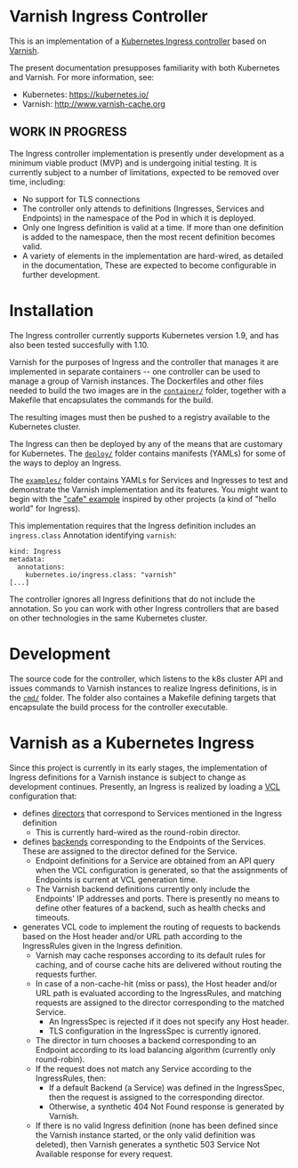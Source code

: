 # Varnish Ingress Controller

This is an implementation of a [Kubernetes Ingress controller](https://kubernetes.io/docs/concepts/services-networking/ingress/)
based on [Varnish](http://www.varnish-cache.org).

The present documentation presupposes familiarity with both Kubernetes and
Varnish. For more information, see:

* Kubernetes: https://kubernetes.io/
* Varnish: http://www.varnish-cache.org

## WORK IN PROGRESS

The Ingress controller implementation is presently under development
as a minimum viable product (MVP) and is undergoing initial testing. It is
currently subject to a number of limitations, expected to be removed over
time, including:

* No support for TLS connections
* The controller only attends to definitions (Ingresses, Services and
  Endpoints) in the namespace of the Pod in which it is deployed.
* Only one Ingress definition is valid at a time. If more than one definition
  is added to the namespace, then the most recent definition becomes valid.
* A variety of elements in the implementation are hard-wired, as
  detailed in the documentation, These are expected to become configurable
  in further development.

# Installation

The Ingress controller currently supports Kubernetes version 1.9, and
has also been tested succesfully with 1.10.

Varnish for the purposes of Ingress and the controller that manages it
are implemented in separate containers -- one controller can be used
to manage a group of Varnish instances. The Dockerfiles and other
files needed to build the two images are in the
[``container/``](/container) folder, together with a Makefile that
encapsulates the commands for the build.

The resulting images must then be pushed to a registry available to
the Kubernetes cluster.

The Ingress can then be deployed by any of the means that are
customary for Kubernetes. The [``deploy/``](/deploy) folder contains
manifests (YAMLs) for some of the ways to deploy an Ingress.

The [``examples/``](/examples) folder contains YAMLs for Services and
Ingresses to test and demonstrate the Varnish implementation and its
features. You might want to begin with the
["cafe" example](/examples/hello) inspired by other projects (a kind
of "hello world" for Ingress).

This implementation requires that the Ingress definition includes an
``ingress.class`` Annotation identifying ``varnish``:
```
kind: Ingress
metadata:
  annotations:
    kubernetes.io/ingress.class: "varnish"
[...]
```
The controller ignores all Ingress definitions that do not include the
annotation. So you can work with other Ingress controllers that are
based on other technologies in the same Kubernetes cluster.

# Development

The source code for the controller, which listens to the k8s cluster
API and issues commands to Varnish instances to realize Ingress
definitions, is in the [``cmd/``](/cmd) folder. The folder also
containes a Makefile defining targets that encapsulate the build
process for the controller executable.

# Varnish as a Kubernetes Ingress

Since this project is currently in its early stages, the implementation of
Ingress definitions for a Varnish instance is subject to change as development
continues. Presently, an Ingress is realized by loading a
[VCL](https://varnish-cache.org/docs/trunk/reference/vcl.html) configuration
that:

* defines
  [directors](https://varnish-cache.org/docs/trunk/users-guide/vcl-backends.html#directors)
  that correspond to Services mentioned in the Ingress definition
  * This is currently hard-wired as the round-robin director.
* defines
  [backends](https://varnish-cache.org/docs/trunk/users-guide/vcl-backends.html)
  corresponding to the Endpoints of the Services. These are assigned to the
  director defined for the Service.
  * Endpoint definitions for a Service are obtained from an API query
    when the VCL configuration is generated, so that the assignments
    of Endpoints is current at VCL generation time.
  * The Varnish backend definitions currently only include the Endpoints'
    IP addresses and ports. There is presently no means to define other
    features of a backend, such as health checks and timeouts.
* generates VCL code to implement the routing of requests to backends
  based on the Host header and/or URL path according to the IngressRules
  given in the Ingress definition.
  * Varnish may cache responses according to its default rules for
    caching, and of course cache hits are delivered without routing the
    requests further.
  * In case of a non-cache-hit (miss or pass), the Host header and/or
    URL path is evaluated according to the IngressRules, and matching
    requests are assigned to the director corresponding to the matched
    Service.
      * An IngressSpec is rejected if it does not specify any Host header.
      * TLS configuration in the IngressSpec is currently ignored.
  * The director in turn chooses a backend corresponding to an Endpoint
    according to its load balancing algorithm (currently only round-robin).
  * If the request does not match any Service according to the
    IngressRules, then:
      * If a default Backend (a Service) was defined in the IngressSpec,
        then the request is assigned to the corresponding director.
      * Otherwise, a synthetic 404 Not Found response is generated by
        Varnish.
  * If there is no valid Ingress definition (none has been defined
    since the Varnish instance started, or the only valid definition
    was deleted), then Varnish generates a synthetic 503 Service Not
    Available response for every request.
